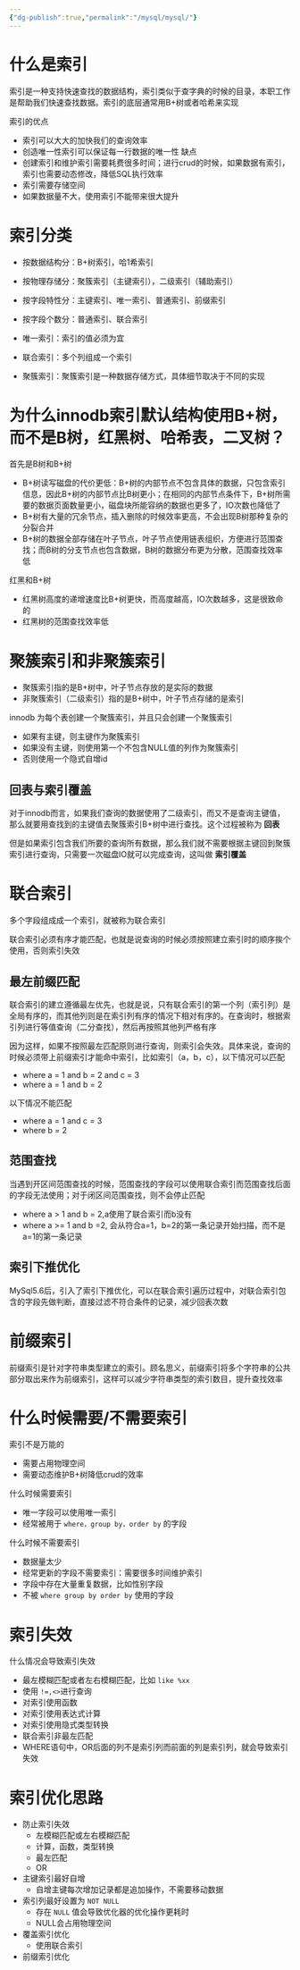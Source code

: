 ```yaml
---
{"dg-publish":true,"permalink":"/mysql/mysql/"}
---
```



# 什么是索引

索引是一种支持快速查找的数据结构，索引类似于查字典的时候的目录，本职工作是帮助我们快速查找数据。索引的底层通常用B+树或者哈希来实现

索引的优点
- 索引可以大大的加快我们的查询效率
- 创造唯一性索引可以保证每一行数据的唯一性
缺点
- 创建索引和维护索引需要耗费很多时间；进行crud的时候，如果数据有索引，索引也需要动态修改，降低SQL执行效率
- 索引需要存储空间
- 如果数据量不大，使用索引不能带来很大提升

# 索引分类

- 按数据结构分：B+树索引，哈1希索引
- 按物理存储分：聚簇索引（主键索引），二级索引（辅助索引）
- 按字段特性分：主键索引、唯一索引、普通索引、前缀索引
- 按字段个数分：普通索引、联合索引

- 唯一索引：索引的值必须为宜
- 联合索引：多个列组成一个索引
- 聚簇索引：聚簇索引是一种数据存储方式，具体细节取决于不同的实现

# 为什么innodb索引默认结构使用B+树，而不是B树，红黑树、哈希表，二叉树？

首先是B树和B+树
- B+树读写磁盘的代价更低：B+树的内部节点不包含具体的数据，只包含索引信息，因此B+树的内部节点比B树更小；在相同的内部节点条件下，B+树所需要的数据页面数量更小，磁盘块所能容纳的数据也更多了，IO次数也降低了
- B+树有大量的冗余节点，插入删除的时候效率更高，不会出现B树那种复杂的分裂合并
- B+树的数据全部存储在叶子节点，叶子节点使用链表组织，方便进行范围查找；而B树的分支节点也包含数据，B树的数据分布更为分散，范围查找效率低

红黑和B+树
- 红黑树高度的递增速度比B+树更快，而高度越高，IO次数越多，这是很致命的
- 红黑树的范围查找效率低

# 聚簇索引和非聚簇索引

- 聚簇索引指的是B+树中，叶子节点存放的是实际的数据
- 非聚簇索引（二级索引）指的是B+树中，叶子节点存储的是索引

innodb 为每个表创建一个聚簇索引，并且只会创建一个聚簇索引
- 如果有主键，则主键作为聚簇索引
- 如果没有主键，则使用第一个不包含NULL值的列作为聚簇索引
- 否则使用一个隐式自增id
## 回表与索引覆盖

对于innodb而言，如果我们查询的数据使用了二级索引，而又不是查询主键值，那么就要用查找到的主键值去聚簇索引B+树中进行查找。这个过程被称为 **回表**

但是如果索引包含我们所要的查询所有数据，那么我们就不需要根据主键回到聚簇索引进行查询，只需要一次磁盘IO就可以完成查询，这叫做 **索引覆盖**

# 联合索引

多个字段组成成一个索引，就被称为联合索引

联合索引必须有序才能匹配，也就是说查询的时候必须按照建立索引时的顺序挨个使用，否则索引失效

## 最左前缀匹配

联合索引的建立遵循最左优先，也就是说，只有联合索引的第一个列（索引列）是全局有序的，而其他列则是在索引列有序的情况下相对有序的。在查询时，根据索引列进行等值查询（二分查找），然后再按照其他列严格有序

因为这样，如果不按照最左匹配原则进行查询，则索引会失效。具体来说，查询的时候必须带上前缀索引才能命中索引，比如索引（a，b，c），以下情况可以匹配

- where a = 1 and b = 2 and c = 3
- where a = 1 and b = 2

以下情况不能匹配
- where a = 1 and c = 3
- where b = 2

## 范围查找

当遇到开区间范围查找的时候，范围查找的字段可以使用联合索引而范围查找后面的字段无法使用；对于闭区间范围查找，则不会停止匹配

- where a > 1 and b = 2,a使用了联合索引而b没有
- where a >= 1 and b =2, 会从符合a=1，b=2的第一条记录开始扫描，而不是a=1的第一条记录

## 索引下推优化

MySql5.6后，引入了索引下推优化，可以在联合索引遍历过程中，对联合索引包含的字段先做判断，直接过滤不符合条件的记录，减少回表次数



# 前缀索引

前缀索引是针对字符串类型建立的索引。顾名思义，前缀索引将多个字符串的公共部分取出来作为前缀索引，这样可以减少字符串类型的索引数目，提升查找效率

# 什么时候需要/不需要索引

索引不是万能的
- 需要占用物理空间
- 需要动态维护B+树降低crud的效率

什么时候需要索引
- 唯一字段可以使用唯一索引
- 经常被用于 `where，group by，order by` 的字段

什么时候不需要索引
- 数据量太少
- 经常更新的字段不需要索引：需要很多时间维护索引
- 字段中存在大量重复数据，比如性别字段
- 不被 `where group by order by` 使用的字段

# 索引失效

什么情况会导致索引失效
- 最左模糊匹配或者左右模糊匹配，比如 `like %xx`
- 使用 `!=,<>`进行查询
- 对索引使用函数
- 对索引使用表达式计算
- 对索引使用隐式类型转换
- 联合索引非最左匹配
- WHERE语句中，OR后面的列不是索引列而前面的列是索引列，就会导致索引失效

# 索引优化思路

- 防止索引失效
	- 左模糊匹配或左右模糊匹配
	- 计算，函数，类型转换
	- 最左匹配
	- OR
- 主键索引最好自增
	- 自增主键每次增加记录都是追加操作，不需要移动数据
- 索引列最好设置为 `NOT NULL`
	- 存在 `NULL` 值会导致优化器的优化操作更耗时
	- NULL会占用物理空间
- 覆盖索引优化
	- 使用联合索引
- 前缀索引优化